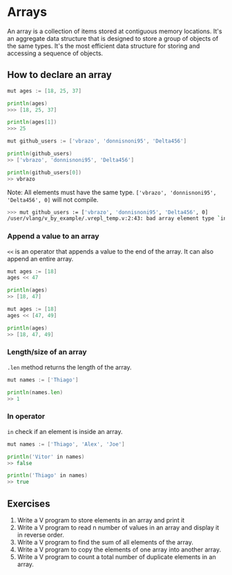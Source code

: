 # Arrays

An array is a collection of items stored at contiguous memory locations. It's an aggregate data structure that is designed to store a group of objects of the same types. It's the most efficient data structure for storing and accessing a sequence of objects.

## How to declare an array

```go
mut ages := [18, 25, 37]

println(ages)
>>> [18, 25, 37]

println(ages[1])
>>> 25

mut github_users := ['vbrazo', 'donnisnoni95', 'Delta456']

println(github_users)
>> ['vbrazo', 'donnisnoni95', 'Delta456']

println(github_users[0])
>> vbrazo
```

Note: All elements must have the same type. `['vbrazo', 'donnisnoni95', 'Delta456', 0]` will not compile.

```bash
>>> mut github_users := ['vbrazo', 'donnisnoni95', 'Delta456', 0]
/user/vlang/v_by_example/.vrepl_temp.v:2:43: bad array element type `int` instead of `string`
```

### Append a value to an array

`<<` is an operator that appends a value to the end of the array. It can also append an entire array.

```go
mut ages := [18]
ages << 47

println(ages)
>> [18, 47]

mut ages := [18]
ages << [47, 49]

println(ages)
>> [18, 47, 49]
```

### Length/size of an array

`.len` method returns the length of the array.

```go
mut names := ['Thiago']

println(names.len)
>> 1
```

### In operator

`in` check if an element is inside an array.

```go
mut names := ['Thiago', 'Alex', 'Joe']

println('Vitor' in names)
>> false

println('Thiago' in names)
>> true
```

## Exercises

1. Write a V program to store elements in an array and print it
2. Write a V program to read n number of values in an array and display it in reverse order.
3. Write a V program to find the sum of all elements of the array.
4. Write a V program to copy the elements of one array into another array.
5. Write a V program to count a total number of duplicate elements in an array.
